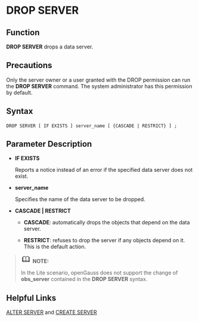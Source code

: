 # DROP SERVER<a name="EN-US_TOPIC_0289900384"></a>

## Function<a name="en-us_topic_0283136745_section18987145713527"></a>

**DROP SERVER**  drops a data server.

## Precautions<a name="en-us_topic_0283136745_section1195003135320"></a>

Only the server owner or a user granted with the DROP permission can run the  **DROP SERVER**  command. The system administrator has this permission by default.

## Syntax<a name="en-us_topic_0283136745_section51061559145316"></a>

```
DROP SERVER [ IF EXISTS ] server_name [ {CASCADE | RESTRICT} ] ;
```

## Parameter Description<a name="en-us_topic_0283136745_section08321910175316"></a>

-   **IF EXISTS**

    Reports a notice instead of an error if the specified data server does not exist.

-   **server\_name**

    Specifies the name of the data server to be dropped.

-   **CASCADE | RESTRICT**

    -   **CASCADE**: automatically drops the objects that depend on the data server.

    -   **RESTRICT**: refuses to drop the server if any objects depend on it. This is the default action.



>![](public_sys-resources/icon-note.gif) **NOTE:** 
>
>In the Lite scenario, openGauss does not support the change of  **obs\_server**  contained in the  **DROP SERVER**  syntax.

## Helpful Links<a name="en-us_topic_0283136745_section620331805317"></a>

[ALTER SERVER](alter-server.md)  and  [CREATE SERVER](create-server.md)

